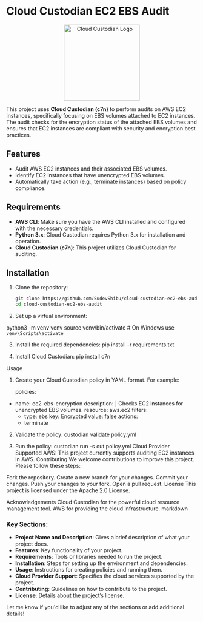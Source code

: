 # Cloud Custodian EC2 EBS Audit

<p align="center">
  <img src="https://cloudcustodian.io/img/logo_capone_devex_cloud_custodian.svg" alt="Cloud Custodian Logo" width="200px" height="200px" />
</p>

This project uses **Cloud Custodian (c7n)** to perform audits on AWS EC2 instances, specifically focusing on EBS volumes attached to EC2 instances. The audit checks for the encryption status of the attached EBS volumes and ensures that EC2 instances are compliant with security and encryption best practices.

## Features

- Audit AWS EC2 instances and their associated EBS volumes.
- Identify EC2 instances that have unencrypted EBS volumes.
- Automatically take action (e.g., terminate instances) based on policy compliance.

## Requirements

- **AWS CLI**: Make sure you have the AWS CLI installed and configured with the necessary credentials.
- **Python 3.x**: Cloud Custodian requires Python 3.x for installation and operation.
- **Cloud Custodian (c7n)**: This project utilizes Cloud Custodian for auditing.

## Installation

1. Clone the repository:

   ```bash
   git clone https://github.com/SudevShibu/cloud-custodian-ec2-ebs-audit.git
   cd cloud-custodian-ec2-ebs-audit
2. Set up a virtual environment:

python3 -m venv venv
source venv/bin/activate  # On Windows use `venv\Scripts\activate`

3. Install the required dependencies:
   pip install -r requirements.txt

4. Install Cloud Custodian:
   pip install c7n

Usage

1. Create your Cloud Custodian policy in YAML format. For example:
   
   policies:
  - name: ec2-ebs-encryption
    description: |
      Checks EC2 instances for unencrypted EBS volumes.
    resource: aws.ec2
    filters:
      - type: ebs
        key: Encrypted
        value: false
    actions:
      - terminate

2. Validate the policy:
   custodian validate policy.yml

3. Run the policy:
   custodian run -s out policy.yml
   Cloud Provider Supported
AWS: This project currently supports auditing EC2 instances in AWS.
Contributing
We welcome contributions to improve this project. Please follow these steps:

Fork the repository.
Create a new branch for your changes.
Commit your changes.
Push your changes to your fork.
Open a pull request.
License
This project is licensed under the Apache 2.0 License.

Acknowledgements
Cloud Custodian for the powerful cloud resource management tool.
AWS for providing the cloud infrastructure.
markdown


### Key Sections:

- **Project Name and Description**: Gives a brief description of what your project does.
- **Features**: Key functionality of your project.
- **Requirements**: Tools or libraries needed to run the project.
- **Installation**: Steps for setting up the environment and dependencies.
- **Usage**: Instructions for creating policies and running them.
- **Cloud Provider Support**: Specifies the cloud services supported by the project.
- **Contributing**: Guidelines on how to contribute to the project.
- **License**: Details about the project’s license.

Let me know if you'd like to adjust any of the sections or add additional details!



